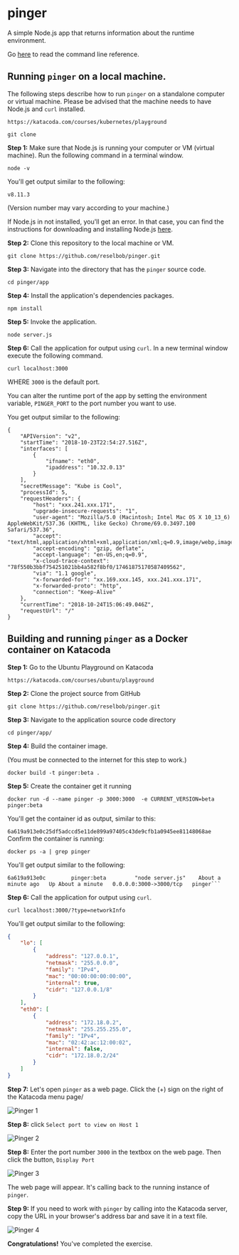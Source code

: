 # pinger
A simple Node.js app that returns information about the runtime environment.

Go [here](./app/readme.md) to read the command line reference.

## Running `pinger` on a local machine.
The following steps describe how to run `pinger` on a standalone computer or virtual machine.
Please be advised that the machine needs to have Node.js and `curl` installed.

`https://katacoda.com/courses/kubernetes/playground`

`git clone `

**Step 1:** Make sure that Node.js is running your computer or VM (virtual machine). Run
the following command in a terminal window.

`node -v`

You'll get output similar to the following:

`v8.11.3`

(Version number may vary according to your machine.)

If Node.js in not installed, you'll get an error. In that case, you can find the instructions
for downloading and installing Node.js [here](https://nodejs.org/en/download/).

**Step 2:** Clone this repository to the local machine or VM.

`git clone https://github.com/reselbob/pinger.git`

**Step 3:** Navigate into the directory that has the `pinger` source code.

`cd pinger/app`

**Step 4:** Install the application's dependencies packages.

`npm install`

**Step 5:** Invoke the application.

`node server.js`

**Step 6:** Call the application for output using `curl`. In a new terminal
window execute the following command.

`curl localhost:3000`

WHERE `3000` is the default port.

You can alter the runtime port of the app by setting the environment variable, `PINGER_PORT` to the port number you want to use.

You get output similar to the following:

```$json
{
    "APIVersion": "v2",
    "startTime": "2018-10-23T22:54:27.516Z",
    "interfaces": [
        {
            "ifname": "eth0",
            "ipaddress": "10.32.0.13"
        }
    ],
    "secretMessage": "Kube is Cool",
    "processId": 5,
    "requestHeaders": {
        "host": "xxx.241.xxx.171",
        "upgrade-insecure-requests": "1",
        "user-agent": "Mozilla/5.0 (Macintosh; Intel Mac OS X 10_13_6) AppleWebKit/537.36 (KHTML, like Gecko) Chrome/69.0.3497.100 Safari/537.36",
        "accept": "text/html,application/xhtml+xml,application/xml;q=0.9,image/webp,image/apng,*/*;q=0.8",
        "accept-encoding": "gzip, deflate",
        "accept-language": "en-US,en;q=0.9",
        "x-cloud-trace-context": "78f550b3bbf754251021bb4a582f8bf0/17461875170587409562",
        "via": "1.1 google",
        "x-forwarded-for": "xx.169.xxx.145, xxx.241.xxx.171",
        "x-forwarded-proto": "http",
        "connection": "Keep-Alive"
    },
    "currentTime": "2018-10-24T15:06:49.046Z",
    "requestUrl": "/"
}
```

## Building and running `pinger` as a Docker container on Katacoda


**Step 1:** Go to the Ubuntu Playground on Katacoda

`https://katacoda.com/courses/ubuntu/playground`

**Step 2:** Clone the project source from GitHub

`git clone https://github.com/reselbob/pinger.git`

**Step 3:** Navigate to the application source code directory

`cd pinger/app/`

**Step 4:** Build the container image.

(You must be connected to the internet for this step to work.)

`docker build -t pinger:beta .`

**Step 5:** Create the container get it running

```text
docker run -d --name pinger -p 3000:3000  -e CURRENT_VERSION=beta pinger:beta
```

You'll get the container id as output, similar to this:

`6a619a913e0c25df5adccd5e11de899a97405c43de9cfb1a0945ee81148068ae`
Confirm the container is running:

`docker ps -a | grep pinger`

You'll get output similar to the following:

```text
6a619a913e0c        pinger:beta         "node server.js"    About a minute ago   Up About a minute   0.0.0.0:3000->3000/tcp   pinger```
```
**Step 6:** Call the application for output using `curl`. 

`curl localhost:3000/?type=networkInfo`

You'll get output similar to the following:

```json
{
    "lo": [
        {
            "address": "127.0.0.1",
            "netmask": "255.0.0.0",
            "family": "IPv4",
            "mac": "00:00:00:00:00:00",
            "internal": true,
            "cidr": "127.0.0.1/8"
        }
    ],
    "eth0": [
        {
            "address": "172.18.0.2",
            "netmask": "255.255.255.0",
            "family": "IPv4",
            "mac": "02:42:ac:12:00:02",
            "internal": false,
            "cidr": "172.18.0.2/24"
        }
    ]
}
```
**Step 7:** Let's open `pinger` as a web page. Click the (+) sign on the right of the
Katacoda menu page/

![Pinger 1](./images/pinger-01.png)

**Step 8:** click `Select port to view on Host 1`

![Pinger 2](./images/pinger-02.png)

**Step 8:** Enter the port number `3000` in the textbox on the 
web page. Then click the button, `Display Port`

![Pinger 3](./images/pinger-03.png)

The web page will appear. It's calling back to the running instance of
`pinger`. 

**Step 9:** If you need to work with `pinger` by calling into the Katacoda server,
copy the URL in your browser's address bar and save it in a text file.

![Pinger 4](./images/pinger-04.png)

**Congratulations!** You've completed the exercise.
